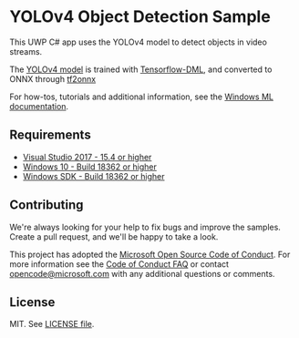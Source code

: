 # YOLOv4 Object Detection Sample

This UWP C# app uses the YOLOv4 model to detect objects in video streams. 

The [YOLOv4 model](https://github.com/hunglc007/tensorflow-yolov4-tflite) is trained with [Tensorflow-DML](https://github.com/microsoft/tensorflow-directml), and converted to ONNX through [tf2onnx](https://github.com/onnx/tensorflow-onnx)

For how-tos, tutorials and additional information, see the [Windows ML documentation](https://docs.microsoft.com/windows/ai/).

## Requirements

- [Visual Studio 2017 - 15.4 or higher](https://developer.microsoft.com/en-us/windows/downloads)
- [Windows 10 - Build 18362 or higher](https://www.microsoft.com/en-us/software-download/windowsinsiderpreviewiso)
- [Windows SDK - Build 18362 or higher](https://www.microsoft.com/en-us/software-download/windowsinsiderpreviewSDK)


## Contributing

We're always looking for your help to fix bugs and improve the samples. Create a pull request, and we'll be happy to take a look.

This project has adopted the [Microsoft Open Source Code of Conduct](https://opensource.microsoft.com/codeofconduct/).
For more information see the [Code of Conduct FAQ](https://opensource.microsoft.com/codeofconduct/faq/) or
contact [opencode@microsoft.com](mailto:opencode@microsoft.com) with any additional questions or comments.

## License

MIT. See [LICENSE file](https://github.com/Microsoft/Windows-Machine-Learning/blob/master/LICENSE).


